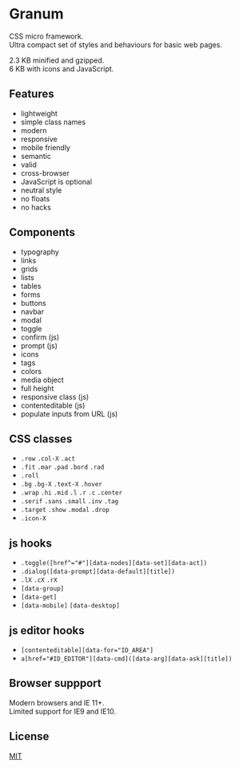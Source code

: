 # Granum

CSS micro framework.  
Ultra compact set of styles and behaviours for basic web pages.

2.3 KB minified and gzipped.  
6 KB with icons and JavaScript.

## Features

- lightweight
- simple class names
- modern
- responsive
- mobile friendly
- semantic
- valid
- cross-browser
- JavaScript is optional
- neutral style
- no floats
- no hacks

## Components

- typography
- links
- grids
- lists
- tables
- forms
- buttons
- navbar
- modal
- toggle
- confirm (js)
- prompt (js)
- icons
- tags
- colors
- media object
- full height
- responsive class (js)
- contenteditable (js)
- populate inputs from URL (js)


## CSS classes

- `.row` `.col-X` `.act`
- `.fit` `.mar` `.pad` `.bord` `.rad`
- `.roll`
- `.bg` `.bg-X` `.text-X` `.hover`
- `.wrap` `.hi` `.mid` `.l` `.r` `.c` `.center`
- `.serif` `.sans` `.small` `.inv` `.tag`
- `.target` `.show` `.modal` `.drop`
- `.icon-X`


## js hooks

- `.toggle([href^="#"][data-nodes][data-set][data-act])`
- `.dialog([data-prompt][data-default][title])`
- `.lX` `.cX` `.rX`
- `[data-group]`
- `[data-get]`
- `[data-mobile]` `[data-desktop]`

## js editor hooks

- `[contenteditable][data-for="ID_AREA"]`
- `a[href="#ID_EDITOR"][data-cmd]([data-arg][data-ask][title])`

## Browser suppport

Modern browsers and IE 11+.  
Limited support for IE9 and IE10.

## License

[MIT](./LICENSE)